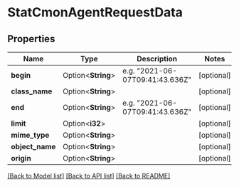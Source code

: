 # StatCmonAgentRequestData

## Properties

Name | Type | Description | Notes
------------ | ------------- | ------------- | -------------
**begin** | Option<**String**> | e.g. \"2021-06-07T09:41:43.636Z\" | [optional]
**class_name** | Option<**String**> |  | [optional]
**end** | Option<**String**> | e.g. \"2021-06-07T09:41:43.636Z\" | [optional]
**limit** | Option<**i32**> |  | [optional]
**mime_type** | Option<**String**> |  | [optional]
**object_name** | Option<**String**> |  | [optional]
**origin** | Option<**String**> |  | [optional]

[[Back to Model list]](../README.md#documentation-for-models) [[Back to API list]](../README.md#documentation-for-api-endpoints) [[Back to README]](../README.md)


